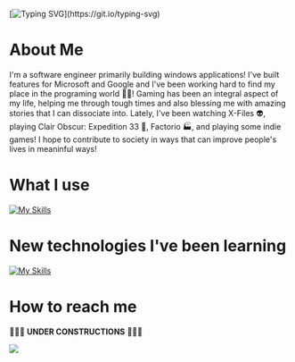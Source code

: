 [![Typing SVG](https://readme-typing-svg.herokuapp.com?font=Fira+Code&pause=1000&color=11B8F7&multiline=true&repeat=false&width=435&height=120&lines=Loading....Initializing....;In+the+vastness+of+the+internet....;We've+somehow+crossed+paths....;It's+a+pleasure+to+meet+you!)](https://git.io/typing-svg)

# About Me

I'm a software engineer primarily building windows applications! I've built features for Microsoft and Google and I've been working hard to find my place in the programing world 👨‍💻!
Gaming has been an integral aspect of my life, helping me through tough times and also blessing me with amazing stories that I can dissociate into.
Lately, I've been watching X-Files 👽, playing Clair Obscur: Expedition 33 🥖, Factorio 🏭, and playing some indie games!
I hope to contribute to society in ways that can improve people's lives in meaninful ways!

# What I use
[![My Skills](https://skillicons.dev/icons?i=python,cs,cpp,dotnet,powershell,windows,visualstudio,vscode,html,css,js,unity)](https://skillicons.dev)

# New technologies I've been learning
[![My Skills](https://skillicons.dev/icons?i=react,ts,nextjs,vercel,docker,dotnet,go,graphql)](https://skillicons.dev)

# How to reach me
🚧🚧🚧 __UNDER CONSTRUCTIONS__ 🚧🚧🚧

![](https://komarev.com/ghpvc/?username=gvazquez8)
<!--
**gvazquez8/gvazquez8** is a ✨ _special_ ✨ repository because its `README.md` (this file) appears on your GitHub profile.

Here are some ideas to get you started:

- 🔭 I’m currently working on ...
- 🌱 I’m currently learning ...
- 👯 I’m looking to collaborate on ...
- 🤔 I’m looking for help with ...
- 💬 Ask me about ...
- 📫 How to reach me: ...
- 😄 Pronouns: ...
- ⚡ Fun fact: ...
-->
